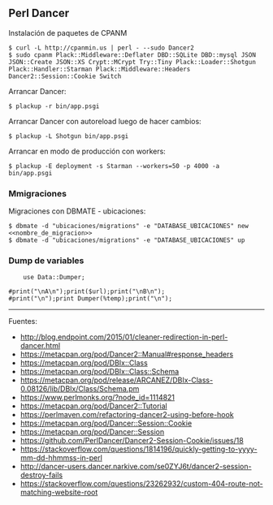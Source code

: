 ## Perl Dancer

Instalación de paquetes de CPANM

	$ curl -L http://cpanmin.us | perl - --sudo Dancer2
	$ sudo cpanm Plack::Middleware::Deflater DBD::SQLite DBD::mysql JSON JSON::Create JSON::XS Crypt::MCrypt Try::Tiny Plack::Loader::Shotgun Plack::Handler::Starman Plack::Middleware::Headers Dancer2::Session::Cookie Switch

Arrancar Dancer:

	$ plackup -r bin/app.psgi

Arrancar Dancer con autoreload luego de hacer cambios:

	$ plackup -L Shotgun bin/app.psgi

Arrancar en modo de producción con workers:

	$ plackup -E deployment -s Starman --workers=50 -p 4000 -a bin/app.psgi

### Mmigraciones

Migraciones con DBMATE - ubicaciones:

    $ dbmate -d "ubicaciones/migrations" -e "DATABASE_UBICACIONES" new <<nombre_de_migracion>>
    $ dbmate -d "ubicaciones/migrations" -e "DATABASE_UBICACIONES" up

### Dump de variables

		use Data::Dumper;

    #print("\nA\n");print($url);print("\nB\n");
    #print("\n");print Dumper(%temp);print("\n");

---

Fuentes:

+ http://blog.endpoint.com/2015/01/cleaner-redirection-in-perl-dancer.html
+ https://metacpan.org/pod/Dancer2::Manual#response_headers
+ https://metacpan.org/pod/DBIx::Class
+ https://metacpan.org/pod/DBIx::Class::Schema
+ https://metacpan.org/pod/release/ARCANEZ/DBIx-Class-0.08126/lib/DBIx/Class/Schema.pm
+ https://www.perlmonks.org/?node_id=1114821
+ https://metacpan.org/pod/Dancer2::Tutorial
+ https://perlmaven.com/refactoring-dancer2-using-before-hook
+ https://metacpan.org/pod/Dancer::Session::Cookie
+ https://metacpan.org/pod/Dancer::Session
+ https://github.com/PerlDancer/Dancer2-Session-Cookie/issues/18
+ https://stackoverflow.com/questions/1814196/quickly-getting-to-yyyy-mm-dd-hhmmss-in-perl
+ http://dancer-users.dancer.narkive.com/se0ZYJ6t/dancer2-session-destroy-fails
+ https://stackoverflow.com/questions/23262932/custom-404-route-not-matching-website-root
